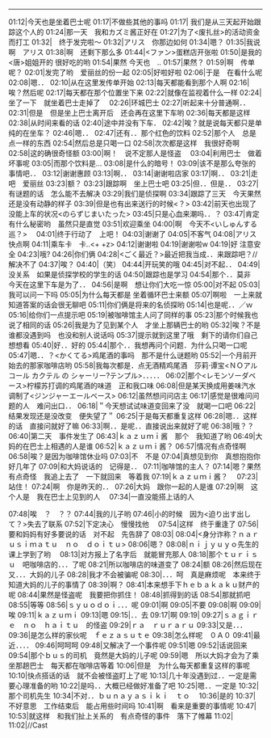 

---

 
01:12|今天也是坐着巴士呢
01:17|不做些其他的事吗
01:17| 我们是从三天起开始跟踪这个人的
01:24|那一天　我和カズミ酱正好在
01:27|为了<废扎丝>的活动资金而打工
01:32|　终于发完啦～
01:32|アリス　你那边如何
01:34|嗯？
01:35|我说啊　アリス
01:38|啊　还剩下那么多
01:44|<ファン>蛋糕店开张啦
01:50|是我的<唐>姐姐开的 很好吃的哟
01:54|果然 今天也　..
01:57|果然？
01:59|啊　传单呢？
02:01|发完了哟　爱丽丝的份一起
02:05|好啦好啦
02:06|于是　在看什么呢
02:08|嗯．．
02:10|从在这里发传单开始
02:13|每天都能看到那个人啊
02:16|唉？然后呢
02:17|每天都在那个位置坐下来
02:22|就像在监视着什么一样
02:24|坐了一下　就坐着巴士走掉了　
02:26|环城巴士
02:27|听起来十分普通啊．．
02:31|但是　但是坐上巴士离开后　还会再在这里下车哟
02:36|每天都是这样
02:38|从时间来看的话
02:40|途中并没有下车．
02:42|唉？就是说每天都只是单纯的在坐车？
02:46|嗯．．
02:47|还有．．那个红色的饮料
02:52|那个人　总是点一样的东西
02:54|然后总是只喝一口
02:58|次次都是这样　我很好奇啊
02:58|这的确很奇怪额
03:00|啊！　说不定那人是怪盗　
03:04|利用巴士　做着坏事呢
03:05|而那个饮料是...
03:08|是什么的暗号！
03:09|该不是那么夸张的事情吧．．
03:12|谢谢惠顾
03:13|啊．．
03:14|谢谢啦店家
03:17|啊．．
03:21|走吧　爱丽丝
03:23|额？
03:23|跟踪啊　坐上巴士吧
03:25|但．．但是．．
03:27|有谜题的话　怎么能不去解决
03:29|我们是侦探啊
03:34|跟踪了三天　今天果然还是没有动静的样子
03:39|但是也有出来送行的时候<？>
03:42|前天也出现了没能上车的状况<のらずじまいたった>
03:45|只是心血来潮吗．．？
03:47|肯定有什么秘密哟　虽然只是直觉
03:51|欢迎乘坐
04:00|啊　今天不<いしゅんする　巡？>　
04:01|终于行动了　上吧！
04:03|谢谢了
04:05|不客气
04:08|アリス快点啊
04:11|乘车卡　卡..<+ +z>
04:12|谢谢啦
04:19|谢谢啦w
04:19|好 注意安全
04:23|哦?
04:26|你们俩
04:28|<ごく最近？>最近把我当成．．来跟踪吧？//解决不了
04:37|唉？
04:40|（笑）
04:44|开玩笑的哦
04:45|对不起．．
04:49|没关系　如果是侦探学校的学生的话
04:50|跟踪也是学习
04:54|那个．．莫非　今天在这里下车是为了．．
04:56|是啊　想让你们大吃一惊
05:00|对不起
05:03|我可以问一下吗
05:05|为什么每天都是 坐着循环巴士来额
05:07|啊啦　一上来就知道答案的话会很无聊吧
05:11|你们俩是将来的名侦探哟
05:14|也是呢．．／ｗ
05:16|给你们一点提示吧
05:19|被咖啡馆主人问了同样的事
05:23|那个时候我也说了相同的话
05:26|我是为了见到某个人　才坐上那辆巴士的哟
05:32|唉？不是谁都没遇到吗　也没和别人说话吗
05:37|提示就到这里了哦　剩下的请你们自己想想看
05:40|好．．好的
05:44|那个．．我想再问个问题．为什么只喝一口呢
05:47|嗯．．？<かくてる>鸡尾酒的事吗　那不是什么谜题哟
05:52|一个月前开始去的那家咖啡店哟
05:58|我每次都是．点无酒精鸡尾酒　莎莉·谭宝<ＮＯアルコール カクテル の シャーリー?テンプル>．．．．．
06:02|那个<レモンソーダベース>柠檬苏打调的鸡尾酒的味道　正和我口味
06:08|但是某天换成用姜味汽水调制了<ジンジャーエールベース>
06:12|虽然想问问店主
06:17|感觉是很难问问题的人　难问出口．．
06:18|＂今天想试试味道变回来了没　就喝一口吧
06:22|结果发现还是没改变　便失望了＂
06:25|于是每天都重复这样
06:28|嗯．．这样的话　直接问就好了嘛
06:33|啊．．是呢．．直接说出来就好了呢
06:38|哦？？
06:40|第二天　事件发生了
06:43|ｋａｚｕｍｉ酱　那个　我知道了哟
06:49|大妈的在巴士上相遇的人是谁
06:52|ｋａｚｕｍｉ酱？
06:57|情况有点奇怪啊
06:58|唉？是因为咖啡馆休业吗
07:03|不　不是
07:04|真想见到你　真想抱抱你　好几年了
07:09|和大妈说话的　记得是．．
07:11|咖啡馆的主人？
07:14|嗯？果然有点奇怪　我追上去了　一下就回来　等着我
07:19|ｋａｚｕｍｉ酱？　
07:23|站住！
07:24|啊　你是昨天的．．
07:26|大妈　跟你一起的人是谁
07:29|啊　这个人是　我在巴士上见到的人　
07:34|一直没能搭上话的人

07:48|唉　？　？？
07:44|我的儿子哟
07:46|小的时候　因为<迫り出す出して？>失去了联系
07:52|下定决心　慢慢找他　
07:54|这样　终于重逢了
07:56|要和妈妈有好多要说的话　对不起　先告辞了
08:03|
08:04|<身分诈称？ｎａｒｕｓｉｍａｔｕ　ｎｏ　ｄｏｉｔｕ>
08:06|嗯？
08:08|ｎｉｊｙｕｙｏ先生的课上学到了哟　
08:13|对方报上了名字后　就能冒充那人
08:18|那个ｔｕｒｉｓｕ　吧咖啡店的．．．了呢
08:21|所以咖啡店的味道变了
08:24|额
08:26|然后现在又．．．大妈的儿子
08:28|我才不会被骗呢
08:30|．．．呵　真是麻烦呢　本来终于知道大妈的儿子的事情了
08:39|啊？
08:41|本来想手下ｈｅｂａｋａｋｕ财产的呢
08:44|果然是怪盗呢　我要把你抓住！
08:48|抓得到的话
08:54|那就抓吧
08:55|等等
08:56|ｓｙｕｏｄｏｉ．．．呢
09:01|啊
09:05|不要
09:08|啊
09:09|唉
09:11|ｋａｚｕｍｉ
09:13|嗯
09:15|．．去
09:17|啊
09:19|
09:27|ｓａｇｉｒｅ　ｎｏ　ｈａｉｔｕ　的怪盗
09:29|ｒａ　ｒｕｒａｒｕ
09:33|又是．．．
09:36|是怎么样的家伙呢　ｆｅｚａｓｕｔｅ
09:38|怎么样呢　０Ａ０
09:41|最近．．．．
09:46|呵呵呵
09:48|又解决了一个事件呢
09:51|嗯
09:52|话说回来
09:54|那个ｂｕｓ的司机　竟然是大妈的儿子呢
09:59|嗯　所以大妈才会为了乘坐那趟巴士　每天都在咖啡店等着
10:06|但是　为什么每天都重复这样的事呢
10:10|快点搭话的话　就不会被怪盗盯上了呢
10:13|几十年没遇到过．．一定是需要心理准备的哟
10:22|是吗．．大概已经做好准备了吧
10:25|嗯．．一定是
10:32|那个司机先生
10:34|不对．．ｂｕｎａｙａｓｉｋｉ　ｔｏ　
10:36|是的
10:37|不好意思　工作结束后　能占用些时间吗
10:41|啊　看来是重要的事情呢
10:47|
10:53|就这样　和我们扯上关系的　有点奇怪的事件　落下了帷幕
11:02|
11:02|//Cast